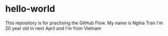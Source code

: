 # hello-world
This repository is for practising the GitHub Flow.
My name is Nghia Tran
I'm 20 year old in next April and I'm from Vietnam 
